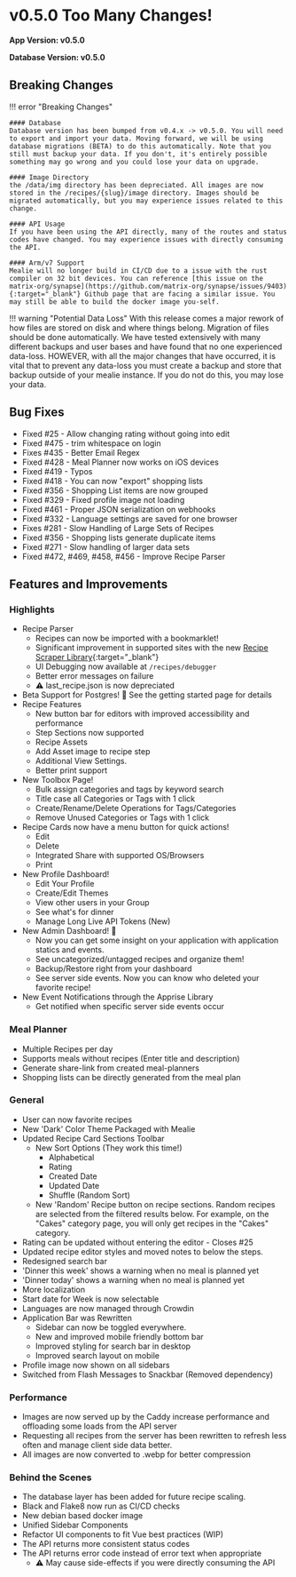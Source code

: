 # v0.5.0 Too Many Changes! 

**App Version: v0.5.0**

**Database Version: v0.5.0**

## Breaking Changes

!!! error "Breaking Changes"

    #### Database
    Database version has been bumped from v0.4.x -> v0.5.0. You will need to export and import your data. Moving forward, we will be using database migrations (BETA) to do this automatically. Note that you still must backup your data. If you don't, it's entirely possible something may go wrong and you could lose your data on upgrade. 

    #### Image Directory
    the /data/img directory has been depreciated. All images are now stored in the /recipes/{slug}/image directory. Images should be migrated automatically, but you may experience issues related to this change. 

    #### API Usage
    If you have been using the API directly, many of the routes and status codes have changed. You may experience issues with directly consuming the API.

    #### Arm/v7 Support
    Mealie will no longer build in CI/CD due to a issue with the rust compiler on 32 bit devices. You can reference [this issue on the matrix-org/synapse](https://github.com/matrix-org/synapse/issues/9403){:target="_blank"} Github page that are facing a similar issue. You may still be able to build the docker image you-self. 

!!! warning "Potential Data Loss"
    With this release comes a major rework of how files are stored on disk and where things belong. Migration of files should be done automatically. We have tested extensively with many different backups and user bases and have found that no one experienced data-loss. HOWEVER, with all the major changes that have occurred, it is vital that to prevent any data-loss you must create a backup and store that backup outside of your mealie instance. If you do not do this, you may lose your data. 

## Bug Fixes
- Fixed #25 - Allow changing rating without going into edit
- Fixed #475 - trim whitespace on login
- Fixes #435 - Better Email Regex
- Fixed #428 - Meal Planner now works on iOS devices
- Fixed #419 - Typos
- Fixed #418 - You can now "export" shopping lists
- Fixed #356 - Shopping List items are now grouped
- Fixed #329 - Fixed profile image not loading
- Fixed #461 - Proper JSON serialization on webhooks
- Fixed #332 - Language settings are saved for one browser
- Fixes #281 - Slow Handling of Large Sets of Recipes
- Fixed #356 - Shopping lists generate duplicate items
- Fixed #271 - Slow handling of larger data sets
- Fixed #472, #469, #458, #456 - Improve Recipe Parser

## Features and Improvements

### Highlights
- Recipe Parser
  - Recipes can now be imported with a bookmarklet!
  - Significant improvement in supported sites with the new [Recipe Scraper Library](https://github.com/hhursev/recipe-scrapers){:target="_blank"}
  - UI Debugging now available at `/recipes/debugger`
  - Better error messages on failure
  - ⚠️ last_recipe.json is now depreciated
- Beta Support for Postgres! 🎉 See the getting started page for details
- Recipe Features
    - New button bar for editors with improved accessibility and performance
    - Step Sections now supported
    - Recipe Assets
    - Add Asset image to recipe step
    - Additional View Settings. 
    - Better print support
- New Toolbox Page!
    - Bulk assign categories and tags by keyword search
    - Title case all Categories or Tags with 1 click
    - Create/Rename/Delete Operations for Tags/Categories
    - Remove Unused Categories or Tags with 1 click
- Recipe Cards now have a menu button for quick actions!
    - Edit
    - Delete
    - Integrated Share with supported OS/Browsers
    - Print
- New Profile Dashboard!
    - Edit Your Profile
    - Create/Edit Themes
    - View other users in your Group
    - See what's for dinner
    - Manage Long Live API Tokens (New)
- New Admin Dashboard! 🎉
    - Now you can get some insight on your application with application statics and events.
    - See uncategorized/untagged recipes and organize them!
    - Backup/Restore right from your dashboard
    - See server side events. Now you can know who deleted your favorite recipe! 
- New Event Notifications through the Apprise Library
    - Get notified when specific server side events occur

### Meal Planner
- Multiple Recipes per day
- Supports meals without recipes (Enter title and description)
- Generate share-link from created meal-planners
- Shopping lists can be directly generated from the meal plan

### General
- User can now favorite recipes
- New 'Dark' Color Theme Packaged with Mealie
- Updated Recipe Card Sections Toolbar
    - New Sort Options (They work this time!) 
        - Alphabetical
        - Rating
        - Created Date
        - Updated Date
        - Shuffle (Random Sort)
    - New 'Random' Recipe button on recipe sections. Random recipes are selected from the filtered results below. For example, on the "Cakes" category page, you will only get recipes in the "Cakes" category. 
- Rating can be updated without entering the editor - Closes #25
- Updated recipe editor styles and moved notes to below the steps. 
- Redesigned search bar
- 'Dinner this week' shows a warning when no meal is planned yet
- 'Dinner today' shows a warning when no meal is planned yet
- More localization
- Start date for Week is now selectable
- Languages are now managed through Crowdin
- Application Bar was Rewritten
    - Sidebar can now be toggled everywhere. 
    - New and improved mobile friendly bottom bar
    - Improved styling for search bar in desktop
    - Improved search layout on mobile
- Profile image now shown on all sidebars
- Switched from Flash Messages to Snackbar (Removed dependency)

### Performance
- Images are now served up by the Caddy increase performance and offloading some loads from the API server
- Requesting all recipes from the server has been rewritten to refresh less often and manage client side data better.
- All images are now converted to .webp for better compression

### Behind the Scenes
- The database layer has been added for future recipe scaling. 
- Black and Flake8 now run as CI/CD checks
- New debian based docker image
- Unified Sidebar Components
- Refactor UI components to fit Vue best practices (WIP)
- The API returns more consistent status codes
- The API returns error code instead of error text when appropriate 
    - ⚠️ May cause side-effects if you were directly consuming the API